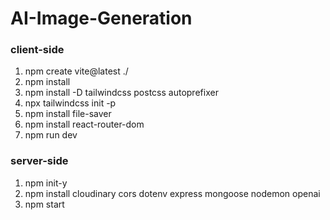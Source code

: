 # AI-Image-Generation

### client-side 
1. npm create vite@latest ./
2. npm install
3. npm install -D tailwindcss postcss autoprefixer
4. npx tailwindcss init -p
5. npm install file-saver
6. npm install react-router-dom
7. npm run dev

### server-side 
1. npm init-y
2. npm install cloudinary cors dotenv express mongoose nodemon openai
3. npm start
